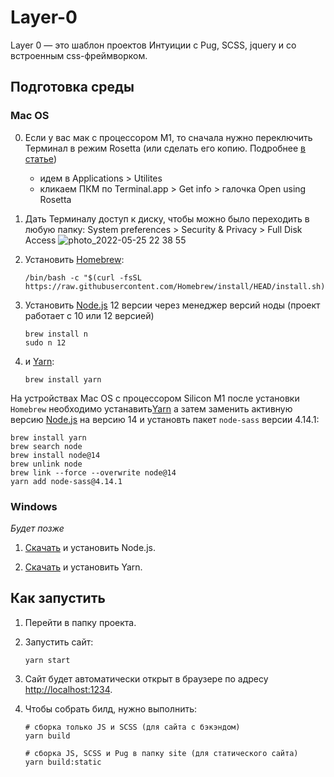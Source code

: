 # Layer-0

Layer 0 — это шаблон проектов Интуиции с Pug, SCSS, jquery и со встроенным css-фреймворком.

## Подготовка среды

### Mac OS

0. Если у вас мак с процессором M1, то сначала нужно переключить Терминал в режим Rosetta (или сделать его копию. Подробнее [в статье](https://www.courier.com/blog/tips-and-tricks-to-setup-your-apple-m1-for-development))

    - идем в Applications > Utilites
    - кликаем ПКМ по Terminal.app > Get info > галочка Open using Rosetta

1. Дать Терминалу доступ к диску, чтобы можно было переходить в любую папку: System preferences > Security & Privacy > Full Disk Access 
    ![photo_2022-05-25 22 38 55](https://user-images.githubusercontent.com/29631343/170445902-d3897653-9f31-4402-8b93-88eb7beb19d9.jpeg)


2. Установить [Homebrew](https://brew.sh):
    ```shell
    /bin/bash -c "$(curl -fsSL https://raw.githubusercontent.com/Homebrew/install/HEAD/install.sh)"
    ```

3. Установить [Node.js](https://nodejs.org/en/) 12 версии через менеджер версий ноды (проект работает с 10 или 12 версией)
    ```shell
    brew install n
    sudo n 12
    ```

4. и [Yarn](https://yarnpkg.com/lang/en/):
    ```shell
    brew install yarn
    ```

На устройствах Mac OS с процессором Silicon M1 после установки `Homebrew` необходимо устанавить[Yarn](https://yarnpkg.com/lang/en/) а затем заменить активную версию [Node.js](https://nodejs.org/en/) на версию 14 и установть пакет `node-sass` версии 4.14.1:

    brew install yarn
    brew search node
    brew install node@14
    brew unlink node
    brew link --force --overwrite node@14
    yarn add node-sass@4.14.1

### Windows

_Будет позже_

<!-- 0. Подготовить Виндоус [по инструкции](https://github.com/asuh/front-end-windows):

- подготовка виндоус (включить шифрование диска)
- установить Chocolatey
- установить WSL + ubuntu
- установить Windows terminal -->

1. [Скачать](https://nodejs.org/en/) и установить Node.js.

2. [Скачать](https://yarnpkg.com/lang/en/docs/install/#windows-stable) и установить Yarn.

## Как запустить

1. Перейти в папку проекта.

2. Запустить сайт:
    ```shell
    yarn start
    ```

3. Сайт будет автоматически открыт в браузере по адресу [http://localhost:1234](http://localhost:1234).

4. Чтобы собрать билд, нужно выполнить:
    ```shell
    # сборка только JS и SCSS (для сайта с бэкэндом)
    yarn build

    # сборка JS, SCSS и Pug в папку site (для статического сайта)
    yarn build:static
    ```
